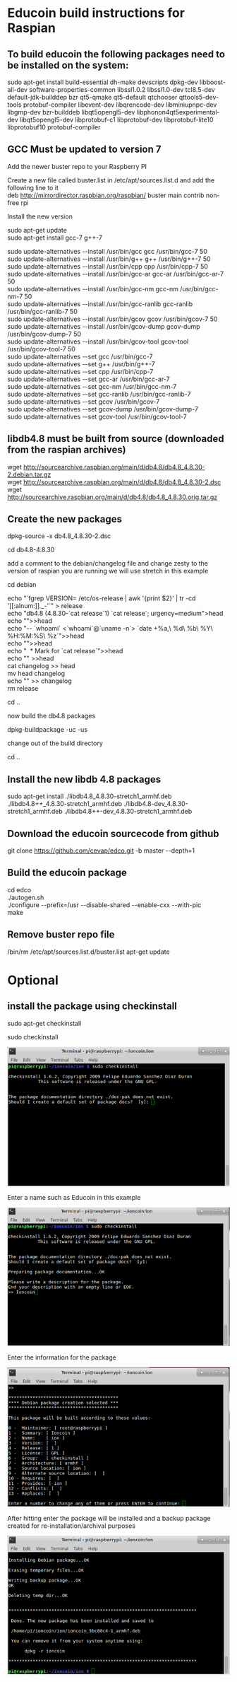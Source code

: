 Educoin build instructions for Raspian
======================================
To build educoin the following packages need to be installed on the system:
---------------------------------------------------------------------------
sudo apt-get install build-essential dh-make devscripts dpkg-dev libboost-all-dev software-properties-common libssl1.0.2 libssl1.0-dev tcl8.5-dev default-jdk-builddep bzr qt5-qmake qt5-default qtchooser qttools5-dev-tools protobuf-compiler libevent-dev libqrencode-dev libminiupnpc-dev libgmp-dev bzr-builddeb libqt5opengl5-dev libphonon4qt5experimental-dev  libqt5opengl5-dev libprotobuf-c1 libprotobuf-dev libprotobuf-lite10 libprotobuf10 protobuf-compiler

GCC Must be updated to version 7
---------------------------------
Add the newer buster repo to your Raspberry PI  

Create a new file called buster.list in /etc/apt/sources.list.d and add the following line to it  
deb http://mirrordirector.raspbian.org/raspbian/ buster main contrib non-free rpi

Install the new version

sudo apt-get update  
sudo apt-get install gcc-7 g++-7  

sudo update-alternatives --install /usr/bin/gcc gcc /usr/bin/gcc-7 50  
sudo update-alternatives --install /usr/bin/g++ g++ /usr/bin/g++-7 50  
sudo update-alternatives --install /usr/bin/cpp cpp /usr/bin/cpp-7 50  
sudo update-alternatives --install /usr/bin/gcc-ar gcc-ar /usr/bin/gcc-ar-7 50  
sudo update-alternatives --install /usr/bin/gcc-nm  gcc-nm /usr/bin/gcc-nm-7 50  
sudo update-alternatives --install /usr/bin/gcc-ranlib  gcc-ranlib /usr/bin/gcc-ranlib-7 50  
sudo update-alternatives --install /usr/bin/gcov  gcov /usr/bin/gcov-7  50  
sudo update-alternatives --install /usr/bin/gcov-dump  gcov-dump /usr/bin/gcov-dump-7  50  
sudo update-alternatives --install /usr/bin/gcov-tool  gcov-tool /usr/bin/gcov-tool-7  50  
sudo update-alternatives --set gcc /usr/bin/gcc-7  
sudo update-alternatives --set g++ /usr/bin/g++-7  
sudo update-alternatives --set cpp /usr/bin/cpp-7  
sudo update-alternatives --set gcc-ar /usr/bin/gcc-ar-7  
sudo update-alternatives --set gcc-nm /usr/bin/gcc-nm-7  
sudo update-alternatives --set gcc-ranlib /usr/bin/gcc-ranlib-7  
sudo update-alternatives --set  gcov /usr/bin/gcov-7  
sudo update-alternatives --set  gcov-dump /usr/bin/gcov-dump-7  
sudo update-alternatives --set  gcov-tool /usr/bin/gcov-tool-7  


libdb4.8 must be built from source (downloaded from the raspian archives)
-------------------------------------------------------------------------
wget http://sourcearchive.raspbian.org/main/d/db4.8/db4.8_4.8.30-2.debian.tar.gz  
wget http://sourcearchive.raspbian.org/main/d/db4.8/db4.8_4.8.30-2.dsc  
wget http://sourcearchive.raspbian.org/main/d/db4.8/db4.8_4.8.30.orig.tar.gz

Create the new packages
-----------------------
dpkg-source -x db4.8_4.8.30-2.dsc 

cd db4.8-4.8.30

add a comment to the debian/changelog file and change zesty to the version of raspian you are running we will use stretch in this example

cd debian

echo "\`fgrep VERSION\= /etc/os-release | awk '{print $2}' | tr -cd '[[:alnum:]]._-'\`" > release  
echo "db4.8 (4.8.30-\`cat release\`1) \`cat release\`; urgency=medium">head  
echo "">>head  
echo "-- \`whoami\` <\`whoami\`@\`uname -n\`>   \`date +%a\,\ %d\ %b\ %Y\ %H:%M:%S\ %z\`">>head  
echo "">>head  
echo "&nbsp; *  Mark for \`cat release\`">>head  
echo "" >>head  
cat changelog >> head  
mv head changelog  
echo "" >> changelog  
rm release

cd ..

now build the db4.8 packages

dpkg-buildpackage -uc -us

change out of the build directory

cd ..

Install the new libdb 4.8 packages
----------------------------------
sudo apt-get install ./libdb4.8_4.8.30-stretch1_armhf.deb ./libdb4.8++_4.8.30-stretch1_armhf.deb ./libdb4.8-dev_4.8.30-stretch1_armhf.deb ./libdb4.8++-dev_4.8.30-stretch1_armhf.deb

Download the educoin sourcecode from github
-------------------------------------------

git clone https://github.com/cevap/edco.git -b master --depth=1

Build the educoin package
-------------------------
cd edco  
./autogen.sh  
./configure --prefix=/usr --disable-shared --enable-cxx --with-pic  
make

Remove buster repo file
-----------------------
/bin/rm /etc/apt/sources.list.d/buster.list
apt-get update

Optional
========
install the package using checkinstall
--------------------------------------

sudo apt-get checkinstall

sudo checkinstall

![](raspian-images/checkinstall1.png)

Enter a name such as Educoin in this example

![](raspian-images/checkinstall2.png)


Enter the information for the package

![](raspian-images/checkinstall3.png)


After hitting enter the package will be installed and a backup package created for re-installation/archival purposes

![](raspian-images/checkinstall4.png)